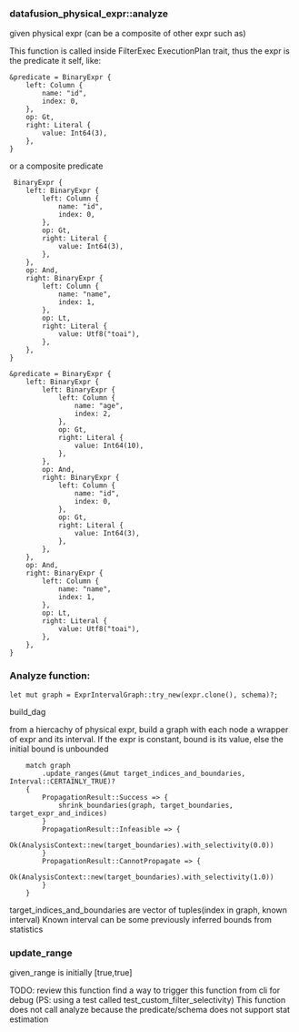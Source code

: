 ### datafusion_physical_expr::analyze
given physical expr (can be a composite of other expr such as)

This function is called inside FilterExec ExecutionPlan trait, thus the expr is the predicate it self, like:
```
&predicate = BinaryExpr {
    left: Column {
        name: "id",
        index: 0,
    },
    op: Gt,
    right: Literal {
        value: Int64(3),
    },
}
```
or a composite predicate
```
 BinaryExpr {
    left: BinaryExpr {
        left: Column {
            name: "id",
            index: 0,
        },
        op: Gt,
        right: Literal {
            value: Int64(3),
        },
    },
    op: And,
    right: BinaryExpr {
        left: Column {
            name: "name",
            index: 1,
        },
        op: Lt,
        right: Literal {
            value: Utf8("toai"),
        },
    },
}
```

```
&predicate = BinaryExpr {
    left: BinaryExpr {
        left: BinaryExpr {
            left: Column {
                name: "age",
                index: 2,
            },
            op: Gt,
            right: Literal {
                value: Int64(10),
            },
        },
        op: And,
        right: BinaryExpr {
            left: Column {
                name: "id",
                index: 0,
            },
            op: Gt,
            right: Literal {
                value: Int64(3),
            },
        },
    },
    op: And,
    right: BinaryExpr {
        left: Column {
            name: "name",
            index: 1,
        },
        op: Lt,
        right: Literal {
            value: Utf8("toai"),
        },
    },
}
```

### Analyze function:
    let mut graph = ExprIntervalGraph::try_new(expr.clone(), schema)?;
build_dag

from a hiercachy of physical expr, build a graph with each node a wrapper of expr and its interval. If the expr is constant, bound is its value, else the initial bound is unbounded
```
    match graph
        .update_ranges(&mut target_indices_and_boundaries, Interval::CERTAINLY_TRUE)?
    {
        PropagationResult::Success => {
            shrink_boundaries(graph, target_boundaries, target_expr_and_indices)
        }
        PropagationResult::Infeasible => {
            Ok(AnalysisContext::new(target_boundaries).with_selectivity(0.0))
        }
        PropagationResult::CannotPropagate => {
            Ok(AnalysisContext::new(target_boundaries).with_selectivity(1.0))
        }
    }

```
target_indices_and_boundaries are vector of tuples(index in graph, known interval)
Known interval can be some previously inferred bounds from statistics

### update_range
given_range is initially \[true,true\]


TODO: review this function
find a way to trigger this function from cli for debug (PS: using a test called test_custom_filter_selectivity)
This function does not call analyze because the predicate/schema does not support stat estimation
